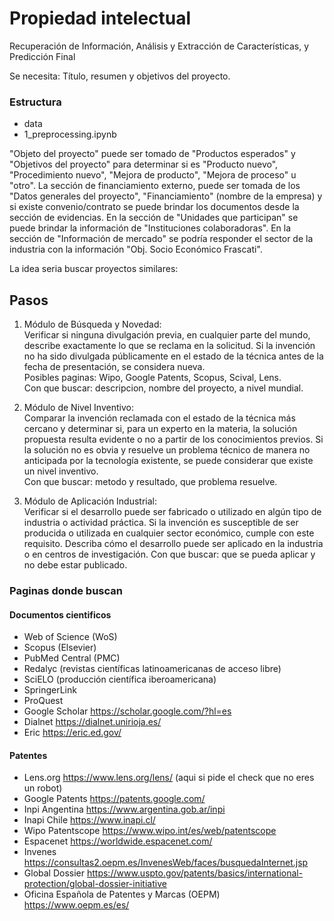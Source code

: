 # Propiedad intelectual
Recuperación de Información, Análisis y Extracción de Características, y Predicción Final

Se necesita: Título, resumen y objetivos del proyecto.

### Estructura
- data
- 1_preprocessing.ipynb


"Objeto del proyecto" puede ser tomado de "Productos esperados" y "Objetivos del proyecto" para determinar si es "Producto nuevo", "Procedimiento nuevo", "Mejora de producto", "Mejora de proceso" u "otro".
La sección de financiamiento externo, puede ser tomada de los "Datos generales del proyecto", "Financiamiento" (nombre de la empresa) y si existe convenio/contrato se puede brindar los documentos desde la sección de evidencias.
En la sección de "Unidades que participan" se puede brindar la información de "Instituciones colaboradoras".
En la sección de "Información de mercado" se podría responder el sector de la industria con la información "Obj. Socio Económico Frascati".


La idea seria buscar proyectos similares:
## Pasos
1. Módulo de Búsqueda y Novedad:  
Verificar si ninguna divulgación previa, en cualquier parte del mundo, describe exactamente lo que se reclama en la solicitud. Si la invención no ha sido divulgada públicamente en el estado de la técnica antes de la fecha de presentación, se considera nueva.  
Posibles paginas: Wipo, Google Patents, Scopus, Scival, Lens.  
Con que buscar: descripcion, nombre del proyecto, a nivel mundial.  


2. Módulo de Nivel Inventivo:  
Comparar la invención reclamada con el estado de la técnica más cercano y determinar si, para un experto en la materia, la solución propuesta resulta evidente o no a partir de los conocimientos previos. Si la solución no es obvia y resuelve un problema técnico de manera no anticipada por la tecnología existente, se puede considerar que existe un nivel inventivo.  
Con que buscar: metodo y resultado, que problema resuelve.  


3. Módulo de Aplicación Industrial:  
Verificar si el desarrollo puede ser fabricado o utilizado en algún tipo de industria o actividad práctica. Si la invención es susceptible de ser producida o utilizada en cualquier sector económico, cumple con este requisito. Describa cómo el desarrollo puede ser aplicado en la industria o en centros de investigación.
Con que buscar: que se pueda aplicar y no debe estar publicado.  



### Paginas donde buscan
#### Documentos cientificos 
- Web of Science (WoS) 
- Scopus (Elsevier) 
- PubMed Central (PMC) 
- Redalyc (revistas científicas latinoamericanas de acceso libre) 
- SciELO (producción científica iberoamericana) 
- SpringerLink 
- ProQuest 
- Google Scholar https://scholar.google.com/?hl=es 
- Dialnet https://dialnet.unirioja.es/ 
- Eric https://eric.ed.gov/ 


#### Patentes 
- Lens.org  https://www.lens.org/lens/ (aqui si pide el check que no eres un robot) 
- Google Patents  https://patents.google.com/ 
- Inpi Angentina  https://www.argentina.gob.ar/inpi 
- Inapi Chile https://www.inapi.cl/ 
- Wipo Patentscope  https://www.wipo.int/es/web/patentscope 
- Espacenet https://worldwide.espacenet.com/ 
- Invenes  https://consultas2.oepm.es/InvenesWeb/faces/busquedaInternet.jsp 
- Global Dossier https://www.uspto.gov/patents/basics/international-protection/global-dossier-initiative 
- Oficina Española de Patentes y Marcas (OEPM)  https://www.oepm.es/es/ 

